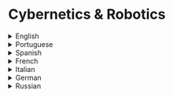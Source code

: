 # Cybernetics & Robotics

<details>
  <summary>English</summary>
  
  ### Materials
- [Cybernetics MIT](http://web.mit.edu/esd.83/www/notebook/Cybernetics.PDF)
- [Wikipedia Cybernetics](https://en.wikipedia.org/wiki/Cybernetics)
- [Pangaro](http://www.pangaro.com/definition-cybernetics.html)
- [Web Dictionary of Cybernetics](http://pespmc1.vub.ac.be/ASC/INdexASC.html)
- [What are Cybernetics](http://pespmc1.vub.ac.be/CYBSWHAT.html)
- [Asc-Cybernetics](http://www.asc-cybernetics.org/foundations/definitions.htm)
- [New World Encyclopedia](http://www.newworldencyclopedia.org/entry/Cybernetics)
- [Chicago School of Media Theory](https://lucian.uchicago.edu/blogs/mediatheory/keywords/cybernetics/)
- [Wikiquote Cybernetics](https://en.wikiquote.org/wiki/Cybernetics)
- [Cybernetics: A mathematician of mind](https://www.nature.com/articles/538039a)
- [The Cybernetics Movement](http://technologyandsociety.org/the-cybernetics-movement/)
- [Norbert Wiener](https://uberty.org/wp-content/uploads/2015/07/Norbert_Wiener_Cybernetics.pdf)
- [Max Planck Institute](http://www.kyb.tuebingen.mpg.de/research/dep.html)
- [Introduction to Cybernetics](https://pangaro.com/design-is/Cybernetics-minimized-v8b.pdf)
- [The Human use of Human Beings](https://monoskop.org/images/5/51/Wiener_Norbert_The_Human_Use_of_Human_Beings.pdf)
- [Cybernetics and the Theory of Knowledge](http://vonglasersfeld.com/papers/255.pdf)
- [Cybernetics Article](http://21stcenturywiener.org/wp-content/uploads/2013/11/Cybernetics-by-D.A.-Mindell.pdf)
- [Application of Cybernetics](https://arxiv.org/pdf/1311.0257.pdf)
- [Past, Present and Future of Cybernetics](http://www.linkgroup.hu/docs/13Systems.pdf)
- [An Introduction to Cybernetics](http://dspace.utalca.cl/bitstream/1950/6344/2/IntroCyb.pdf)
- [Principles of Systems and Cybernetics](http://134.184.131.111/papers/PrinciplesCybSys.pdf)
- [Cybernetics: Big Five Theory](https://scottbarrykaufman.com/wp-content/uploads/2014/08/DeYoung-2014-CB5T-JRP.pdf)
- [Cybernetics and AI](https://cw.fel.cvut.cz/old/_media/courses/ae3b33kui/lectures/lecture_03.pdf)
- [Architectural Relevance of Cybernetics](https://cmusyntheticecologies.files.wordpress.com/2014/01/pask_gordon_the-architectural-relevance-of-cybernetics.pdf)
- [Principles for Learning Design](http://cepa.info/fulltexts/1796.pdf)
- [Cybernetic Ontology](https://www.vordenker.de/ggphilosophy/gg_cyb_ontology.pdf)
- [How We Became Posthuman](http://faculty.georgetown.edu/irvinem/theory/Hayles-Posthuman-excerpts.pdf)
- [Cybernetics and Military Applications](https://apps.dtic.mil/dtic/tr/fulltext/u2/727887.pdf)
- [Normalizing Soviet Cybernetics](http://nevzlin.huji.ac.il/userfiles/files/47.2.peters.pdf)
- [Soviet Cybernetics Research](https://www.rand.org/content/dam/rand/pubs/reports/2007/R909.pdf)
- [Understanding Understanding](http://www.alice.id.tue.nl/references/foerster-2003.pdf)
- [Cybernetics in the Soviet Union](https://apps.dtic.mil/dtic/tr/fulltext/u2/602705.pdf)
- [The Future of Artificial Intelligence and Cybernetics](https://www.technologyreview.com/s/602830/the-future-of-artificial-intelligence-and-cybernetics/)
- [A Logical Calculus of the Ideas Immanent in Nervous Activity](http://www.cse.chalmers.se/~coquand/AUTOMATA/mcp.pdf)
- [Python Robotics Programming](http://academy.visualcomponents.com/courses/python-robotics-programming-a-robot-with-python/)
- [What is Robotics](http://www.electronicsteacher.com/robotics/what-is-robotics.php)
- [Robotics Tutorial](https://www.javatpoint.com/robotics-tutorial)
- [How to Build your First Robot](http://www.societyofrobots.com/robot_tutorial.shtml)
- [Robotics with Python](https://pythonprogramming.net/robotics-raspberry-pi-tutorial-gopigo-introduction/)
- [Introduction to Robotics](http://engineering.nyu.edu/mechatronics/smart/pdf/Intro2Robotics.pdf)
- [The Basics of Robotics](https://www.theseus.fi/bitstream/handle/10024/37806/Shakhatreh_Fareed.pdf?sequence=2)
- [Beginner's Guide to Robotics](http://www.robot.bmstu.ru/files/books/(Ebook%20-%20English)%20Mcgraw-Hil,%20Pic%20Robotics%20--%20A%20Beginner%27S%20Guide%20To%20Robotic.pdf)
- [Robotics](http://aima.eecs.berkeley.edu/slides-pdf/chapter25.pdf)
- [A Mathematical Intro to Robotic Manipulation](https://www.cds.caltech.edu/~murray/books/MLS/pdf/mls94-complete.pdf)
- [Intro to Robotics](http://hades.mech.northwestern.edu/images/2/2a/Park-lynch.pdf)
- [The Robotics Primer](http://www.ict.griffith.edu.au/~vlad/teaching/robotics.d/RESOURCES/mataric-primer.pdf)
- [History of Robotics](https://www.robotshop.com/media/files/PDF/timeline.pdf)
- [Industrial Robotics](http://www.diag.uniroma1.it/~deluca/rob1_en/01_IndustrialRobots.pdf)
- [Next Gen Robotics](https://arxiv.org/pdf/1606.09205.pdf)
- [Human-Robot Interaction](https://robotics.usc.edu/publications/media/uploads/pubs/585.pdf)
- [An Intro to Robotics](https://www.ohio.edu/mechanical-faculty/williams/html/PDF/IntroRob.pdf)
- [AI Robotics](http://www.profesaulosuna.com/data/files/ROBOTICA/ROBOTICS%20EBOOKS/Introduction%20to%20AI%20Robotics.pdf)
- [Intro to Robotics: Mechanics and Control](http://www.mech.sharif.ir/c/document_library/get_file?uuid=5a4bb247-1430-4e46-942c-d692dead831f&amp;groupId=14040)
- [Robotics and Automation](https://doc.lagout.org/science/0_Computer%20Science/8_Electronics%20&amp;%20Robotics/Robotics%20and%20Automation%20Handbook.pdf)
- [Automation and Robotics](http://zums.ac.ir/files/research/site/ebooks/Robotics/Automation%20and%20Robotics.pdf)
- [Fundamentals of Robotics](http://ri.uaemex.mx/bitstream/handle/20.500.11799/35479/secme-23176.pdf?sequence=1)
- [Robotics: Applications and Fundamentals](http://www.mech.sharif.ir/c/document_library/get_file?uuid=72d4fa8c-2ce0-444f-aebf-f7735c5c51ee&amp;groupId=14040)
- [Robotics in the Classroom](https://er.jsc.nasa.gov/seh/Robot_PDF_Files/robotics_in_the_classroom.pdf)
- [A Survey of Space Robotics](https://www.cs.cmu.edu/~illah/PAPERS/ISAIRAS03.pdf)
- [MIT 6.832](https://www.youtube.com/watch?v=Z8oMbOj9IWM&amp;list=PL58F1D0056F04CF8C)
- [Robotics by Prof. Pratihar](https://www.youtube.com/watch?v=rYWJdZ5qg6M&amp;list=PLbRMhDVUMngcdUbBySzyzcPiFTYWr4rV_)
- [Lecture Collection, Introduction to Robotics](https://www.youtube.com/watch?v=0yD3uBshJB0&amp;list=PL65CC0384A1798ADF)
- [AI for Robotics](https://www.youtube.com/watch?v=Uqt_pRbR8rI&amp;list=PLAwxTw4SYaPkCSYXw6-a_aAoXVKLDwnHK)
- [Kernel Methods](http://mlg.eng.cam.ac.uk/mlss09/mlss_slides/Schoelkopf_1.pdf)
- [Robot, Isaac Asimov Audiobook](https://www.youtube.com/watch?v=3MKehEokycA)
- [What is Cybernetics](https://www.youtube.com/watch?v=JJ6orMfmorg)
- [Robot Dynamics and Control](https://home.deib.polimi.it/gini/robot/docs/spong.pdf)
</details>

<details>
  <summary>Portuguese</summary>
  
  ### Materials
- [Cibernética: Ciência e Técnica](https://tecnos.cienciassociais.ufg.br/up/410/o/Disserta%C3%A7%C3%A3o_-_Cibernetica__Ciencia_e_T%C3%A9cnica.pdf)
- [A Robótica no Ensino e Aprendizagem de Programação](https://repositorio.iscte-iul.pt/bitstream/10071/15076/1/A%20Rob%C3%B3tica%20no%20Ensino%20e%20Aprendizagem%20de%20Programa%C3%A7%C3%A3o.pdf)
- [Apostila de Robótica](http://www.joinville.udesc.br/portal/professores/silas/materiais/Apostila_de_Robotica.pdf)
- [Introdução aos Robôs](https://webx.ubi.pt/~felippe/texts5/robotica_cap1.pdf)
- [Introdução à Robótica](http://users.isr.ist.utl.pt/~jseq/caps1-6.pdf)
- [Tutorial em Robôs de Combate](http://www.robot.bmstu.ru/files/books/%5BRobotic%5D%20Tutorial%20RioBotz.pdf)
- [Oficina de Robótica](http://oficinaderobotica.ufsc.br/files/2013/04/Programa%C3%A7%C3%A3o-em-Arduino-M%C3%B3dulo-B%C3%A1sico.pdf)
- [Sistemas para Automação e Robótica](https://www.ime.usp.br/~adao/SR1A.pdf)
- [Arte e Robótica](http://www.diaadiaeducacao.pr.gov.br/portals/cadernospde/pdebusca/producoes_pde/2013/2013_fap_arte_pdp_mauri_sebastiao_de_franca.pdf)
- [Programador de Robô](http://www.etelg.com.br/paginaete/downloads/mecatronica/Rob%C3%B4.pdf)
- [Apostila de Robótica Educacional](http://www.peteletrica.uff.br/wp-content/uploads/2013/08/Apostila-Rob%C3%B3tica-Educacional.pdf)
- [Introdução à Cibernética](https://monoskop.org/images/3/36/Ashby_Ross_Introducao_a_cibernetica.pdf)
</details>

<details>
  <summary>Spanish</summary>
  
  ### Materials
- [Cibernética](https://www.monografias.com/trabajos/cibernetica/cibernetica.shtml)
- [Ecured](https://www.ecured.cu/Cibern%C3%A9tica)
- [Universidad de Barcelona](https://campus.usal.es/~teoriaeducacion/rev_numero_02/n2_art_gros.htm)
- [El Origen de la Cibernética](https://www.amc.edu.mx/revistaciencia/images/revista/67_1/PDF/Presentacion.pdf)
- [Cibernética e Informática](https://archivos.juridicas.unam.mx/www/bjv/libros/1/147/5.pdf)
- [Cibernética y Teoría de Sistemas](http://www.sinewton.org/numeros/numeros/43-44/Articulo47.pdf)
- [Definición Cibernética](http://scielo.sld.cu/pdf/aci/v22n3/aci08311.pdf)
- [Cibernética y Sociedad](https://catedraepistemologia.files.wordpress.com/2015/09/248631084-norbert-wiener-cibernetica-y-sociedad1.pdf)
- [Ciencia Cognitiva](https://froese.files.wordpress.com/2016/01/froese-16-de-la-cibernc3a9tica-a-la-nueva-ciencia-cognitiva.pdf)
- [Introducción a la Cibernética](https://ccc.inaoep.mx/Reportes/CCC-05-003.pdf)
- [La Robótica Inteligente](http://www3.uji.es/~sanzp/robot/RobInt-Apuntes.pdf)
- [Robótica General](https://www.infoplc.net/files/documentacion/robotica/infoplc_net_RoboticaGeneral_.pdf)
- [Introduccion a la Robotica](http://www.grupoisis.uma.es/microbot/public/robots.pdf)
- [Manual de Robótica Educativa](http://www.cienciaytecnologia.edu.sv/jdownloads/Robtica%20Educativa/manual_de_robtica_educativa_en_el_aula_-_documento_en_proceso_de_revisin-1.pdf)
- [Robots Industriales](https://tv.uvigo.es/uploads/material/Video/2829/Robot_Industrial-Aplicaciones.pdf)
- [Historia de la Robótica](http://scielo.isciii.es/pdf/aue/v31n3/v31n3a02.pdf)
- [El Impacto de la Robótica](http://inbots.eu/wp-content/uploads/2018/08/publications/robotica-derecho-del-trabajo-derecho-fiscal-final-mayo2018.pdf)
- [Los Robots del Futuro](https://ccc.inaoep.mx/~emorales/Papers/2009/eduardo.pdf)
- [Programacion con Robots](http://robots.linti.unlp.edu.ar/uploads/docs/manual_de_programacion_con_robots_para_la_escuela.pdf)
</details>

<details>
  <summary>French</summary>
  
  ### Materials
- [La Cybernétique](http://www.astrosurf.com/luxorion/cybernetique.htm)
- [Cybernétique](http://villemin.gerard.free.fr/Scienmod/NotCyber.htm)
- [Cybernétique et physiologie](http://planet-vie.ens.fr/article/1399/cybernetique-physiologie)
- [Cybernétique et Société](https://hal.archives-ouvertes.fr/hal-01640981/document)
- [La Cybernétique](https://monoskop.org/images/f/fe/Couffignal_Louis_La_cybernetique_1968.Pdf)
- [Cybernétique et L'Origine de L'Information](https://monoskop.org/images/2/2f/Ruyer_Raymond_La_Cybernetique_et_l_origine_de_linformation_1954.pdf)
- [Cybernetique Slides](https://listes.u-picardie.fr/wws/d_read/unidiversite/ENSEIGNEMENTS/HistoireId%C3%A9esScientifiques/Supports%20Cours/CYBER.pdf)
- [L'Hypothèse Cybernétique](https://translationcollective.files.wordpress.com/2012/06/cybernetique.pdf)
- [Art et Cybernétique](http://web.cast.free.fr/webcast20/SimonDINER-Art-et-Cybernetique.pdf)
- [Cybernétique et Matérialisme](http://jerome-segal.de/Publis/Programmer_Segal.pdf)
- [OpenClassRooms](https://openclassrooms.com/fr/courses/4076871-sinitier-a-la-robotique)
- [Cours de Robotique](http://icube-avr.unistra.fr/fr/images/a/a4/Cours_rob_intro.pdf)
- [Introduction à la Robotique](http://eavr.u-strasbg.fr/~bernard/education/master_gsb/poly_master_gsb.pdf)
- [Robotique Industrielle](http://www.glaurent.free.fr/cours/polyRobotiqueIndustrielle.pdf)
- [IA et Robotique](http://www.agence-nationale-recherche.fr/fileadmin/user_upload/documents/2012/Cahier-ANR-4-Intelligence-Artificielle.pdf)
- [Robotique et IA](http://www.bnf.fr/documents/biblio_robots.pdf)
- [Cours de Robotique Avancée](http://www.isir.upmc.fr/UserFiles/File/Bidaud/Cours%20Robotique%20834(1).pdf)
- [Cours de Robotique Fondamentale](https://www.pobot.org/IMG/pdf/cinematique_des_robots_series.pdf)
- [Robotique Mobile](https://perso.ensta-paristech.fr/~filliat/Courses/Polys/Filliat_RobotiqueMobile_ENSTAParisTech.pdf)
- [Modélisation des Systèmes Robotiques](https://perso.crans.org/~ghaessig/UPMC/Modelisation_robotique/Cours%20Robotique%202014.pdf)
</details>

<details>
  <summary>Italian</summary>
  
  ### Materials
- [Digicult.it](http://digicult.it/it/digimag/issue-049/in-the-beginning-was-cybernetics-relation-between-science-artists/)
- [La Cibernetica](http://www.fedoa.unina.it/8517/1/Leone_Montagnini_23.pdf)
- [Istituto Calvino](https://www.istitutocalvino.gov.it/studenti/siti/ia/ia/cibernetica.html)
- [L'Ipotesi Cibernetica](https://maldoror.noblogs.org/files/2012/09/TIQQUN-IpotesiCibernetica.pdf)
- [Automazione, Cibernetica della Mente](http://www.bibliomanie.it/FRANCESCO%20FORLEO%20-%20BIBLIOMANIE%20-%20ELISABETTA%20BRIZIO.pdf)
- [La Science des Systèmes](https://www.syti.net/Cybernetics.html)
- [Il Mondo dei Robot](https://www.itisondrio.org/jupgrade/images/stories/varie_alunni/tesine/il_mondo_dei_robot_negrini_10-11.pdf)
- [Sviluppi della Robotica](http://presidenza.governo.it/biotecnologie/documenti/Robotica-misto%20CNB-CNBBSV-17lug17-IT.pdf)
- [Evoluzione della Robotica](http://didawiki.cli.di.unipi.it/lib/exe/fetch.php/pro/lezione_a.ii_-_introduzione_alla_percezione_robotica_parte3_.pdf)
</details>

<details>
  <summary>German</summary>
  
  ### Materials
- [Spektrum.de](https://www.spektrum.de/lexikon/neurowissenschaft/kybernetik/6831)
- [Kybernetik](https://www.uni-due.de/~bj0063/doc/Lenk.pdf)
- [Kybernetik Und Systemtheorie](https://www.vordenker.de/downloads/kybmed.pdf)
- [Norbert Wiener](http://www.diemo.de/projects/nwiener/nwiener.pdf)
- [Robotik](https://www.uni-ulm.de/fileadmin/website_uni_ulm/iui.inst.130/Arbeitsgruppen/Robotics/Robotik/Robotik-Skript_07-08.pdf)
- [Robotik 2](https://www.tu-chemnitz.de/informatik/KI/scripts/ws0405/KI_Schule/KI-Schule-04-lehr-3.pdf)
- [Robotik-Systeme](https://www.e-fi.de/fileadmin/Innovationsstudien_2016/StuDIS_11_2016.pdf)
- [Grundlagen der Robotik](https://homepages.thm.de/~hg6458/Robotik/Robotik.pdf)
</details>

<details>
  <summary>Russian</summary>
  
  ### Materials
- [Article](http://www.immsp.kiev.ua/publications/monographs/files/04_Paragraf_2.pdf)
- [People and Cybernetics](http://elib.ict.nsc.ru/jspui/bitstream/ICT/890/3/m2.pdf)
- [Economic Cybernetics](http://nikiforova.vk.vntu.edu.ua/file/9be3917e83dedda684c695778f055abd.pdf)
- [Cybernetics Book](http://grachev62.narod.ru/cybern/contents.htm)
- [Scisne](https://scisne.net/a-1590)
- [Robotics for Children](http://www.239.ru/userfiles/file/Robobook99-99-99-20short.pdf)
</details>